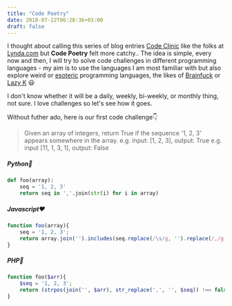 ```yaml
---
title: "Code Poetry"
date: 2018-07-22T06:28:36+03:00
draft: false
---
```


I thought about calling this series of blog entries [Code Clinic](https://www.lynda.com/Java-tutorials/Getting-most-from-Code-Clinic/162454/182051-4.html)
like the folks at [Lynda.com](https://www.lynda.com/) but **Code Poetry** felt more catchy.. The idea is simple, every now and then, I will try to solve 
code challenges in different programming languages - my aim is to use the languages I am most familiar with but also explore weird or 
[esoteric](https://esolangs.org/wiki/Esoteric_programming_language) programming languages, 
the likes of [Brainfuck](https://esolangs.org/wiki/Brainfuck) or [Lazy K](https://esolangs.org/wiki/Lazy_K) :smiley:

I don't know whether it will be a daily, weekly, bi-weekly, or monthly thing, not sure. I love challenges so let's see how it goes.

Without futher ado, here is our first code challenge:point_down:

> Given an array of integers, return True if the sequence '1, 2, 3' appears somewhere in the array.
> e.g. input: [1, 2, 3], output: True
> e.g. input [11, 1, 3, 1], output: False

##### Python:snake:

```python
def foo(array):
    seq = '1, 2, 3'
    return seq in ','.join(str(i) for i in array)
```

##### Javascript:heart:

```javascript
function foo(array){
    seq = '1, 2, 3';
    return array.join('').includes(seq.replace(/\s/g, '').replace(/,/g, ''));
}
```

##### PHP:elephant:

```php
function foo($arr){
    $seq = '1, 2, 3';
    return (strpos(join('', $arr), str_replace(',', '', $seq)) !== false)? 'True' : 'False';
}
```

